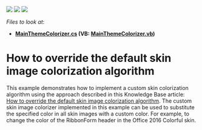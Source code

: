 <!-- default badges list -->
![](https://img.shields.io/endpoint?url=https://codecentral.devexpress.com/api/v1/VersionRange/128615261/15.2.7%2B)
[![](https://img.shields.io/badge/Open_in_DevExpress_Support_Center-FF7200?style=flat-square&logo=DevExpress&logoColor=white)](https://supportcenter.devexpress.com/ticket/details/T367920)
[![](https://img.shields.io/badge/📖_How_to_use_DevExpress_Examples-e9f6fc?style=flat-square)](https://docs.devexpress.com/GeneralInformation/403183)
<!-- default badges end -->
<!-- default file list -->
*Files to look at*:

* **[MainThemeColorizer.cs](./CS/CustomColorizerTest/CustomColorizers/MainThemeColorizer.cs) (VB: [MainThemeColorizer.vb](./VB/CustomColorizerTest/CustomColorizers/MainThemeColorizer.vb))**
<!-- default file list end -->
# How to override the default skin image colorization algorithm


This example demonstrates how to implement a custom skin colorization algorithm using the approach described in this Knowledge Base article: <a href="https://www.devexpress.com/Support/Center/p/T335786">How to override the default skin image colorization algorithm</a>. The custom skin image colorizer implemented in this example can be used to substitute the specified color in all skin images with a custom color. For example, to change the color of the RibbonForm header in the Office 2016 Colorful skin.

<br/>


